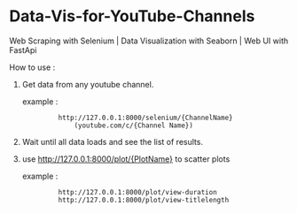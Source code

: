 # Data-Vis-for-YouTube-Channels
Web Scraping with Selenium | Data Visualization with Seaborn | Web UI with FastApi

How to use : 
1) Get data from any youtube channel.
    
	example : 
    
				http://127.0.0.1:8000/selenium/{ChannelName}
              		(youtube.com/c/{Channel Name})
2) Wait until all data loads and see the list of results.
3) use http://127.0.0.1:8000/plot/{PlotName} to scatter plots
    
	example :
	
				http://127.0.0.1:8000/plot/view-duration
   				http://127.0.0.1:8000/plot/view-titlelength
